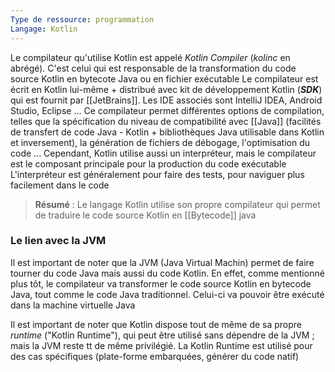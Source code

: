 ```yaml
---
Type de ressource: programmation
Langage: Kotlin
---
```

Le compilateur qu'utilise Kotlin est appelé *Kotlin Compiler* (*kolinc* en abrégé). C'est celui qui est responsable de la transformation du code source Kotlin en bytecote Java ou en fichier exécutable
Le compilateur est écrit en Kotlin lui-même + distribué avec kit de développement Kotlin (***SDK***) qui est fournit par [[JetBrains]]. Les IDE associés sont IntelliJ IDEA, Android Studio, Eclipse ...
Ce compilateur permet différentes options de compilation, telles que la spécification du niveau de compatibilité avec [[Java]] (facilités de transfert de code Java - Kotlin + bibliothèques Java utilisable dans Kotlin et inversement), la génération de fichiers de débogage, l'optimisation du code ...
Cependant, Kotlin utilise aussi un interpréteur, mais le compilateur est le composant principale pour la production du code exécutable L'interpréteur est généralement pour faire des tests, pour naviguer plus facilement dans le code
> **Résumé** : Le langage Kotlin utilise son propre compilateur qui permet de traduire le code source Kotlin en [[Bytecode]] java


### Le lien avec la JVM
Il est important de noter que la JVM (Java Virtual Machin) permet de faire tourner du code Java mais aussi du code Kotlin. En effet, comme mentionné plus tôt, le compilateur va transformer le code source Kotlin en bytecode Java, tout comme le code Java traditionnel. Celui-ci va pouvoir être exécuté dans la machine virtuelle Java

Il est important de noter que Kotlin dispose tout de même de sa propre *runtime* ("Kotlin Runtime"), qui peut être utilisé sans dépendre de la JVM ; mais la JVM reste tt de même privilégié. La Kotlin Runtime est utilisé pour des cas spécifiques (plate-forme embarquées, générer du code natif)